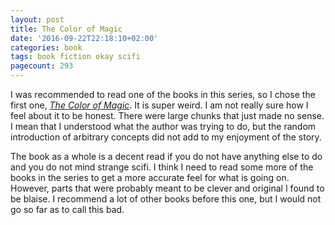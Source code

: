 ```yaml
---
layout: post
title: The Color of Magic
date: '2016-09-22T22:18:10+02:00'
categories: book
tags: book fiction okay scifi
pagecount: 293
---
```


I was recommended to read one of the books in this series, so I chose the first one,
[*The Color of Magic*][color-amazon]. It is super weird. I am not really sure how I feel about it to
be honest. There were large chunks that just made no sense. I mean that I understood what the author
was trying to do, but the random introduction of arbitrary concepts did not add to my enjoyment of
the story.

The book as a whole is a decent read if you do not have anything else to do and you do not mind
strange scifi. I think I need to read some more of the books in the series to get a more accurate
feel for what is going on. However, parts that were probably meant to be clever and original I found
to be blaise. I recommend a lot of other books before this one, but I would not go so far as to call
this bad.


[color-amazon]:   https://amzn.com/B000W9399S

